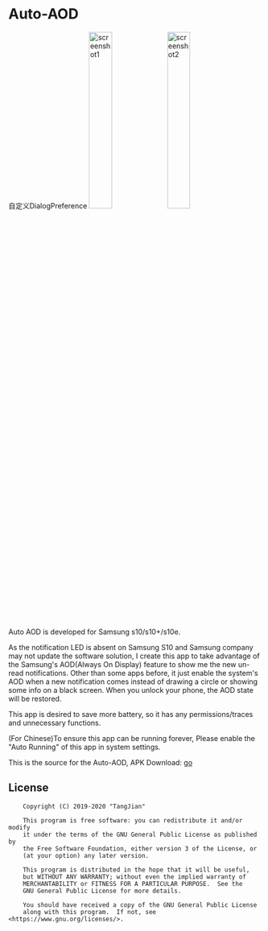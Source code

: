 # Auto-AOD
自定义DialogPreference
<img alt="screenshot1" src="./screenshot/screenshot_20190603142307.jpg" width="30%">
<img alt="screenshot2" src="./screenshot/screenshot_20190603142226.jpg" width="30%">

Auto AOD is developed for Samsung s10/s10+/s10e.

As the notification LED is absent on Samsung S10 and Samsung company may not update the software solution, I 
create this app to take advantage of the Samsung's AOD(Always On Display) feature to show me the new un-read 
notifications. Other than some apps before, it just enable the system's AOD when a new notification comes
instead of drawing a circle or showing some info on a black screen. When you unlock your phone, the AOD state 
will be restored. 

This app is desired to save more battery, so it has any permissions/traces and unnecessary functions. 

(For Chinese)To ensure this app can be running forever, Please enable the "Auto Running" of this app
 in system settings.

This is the source for the Auto-AOD, APK Download: [go](https://github.com/photongh/Auto-AOD/releases)

License
---
```
    Copyright (C) 2019-2020 "TangJian"
    
    This program is free software: you can redistribute it and/or modify
    it under the terms of the GNU General Public License as published by
    the Free Software Foundation, either version 3 of the License, or
    (at your option) any later version.
    
    This program is distributed in the hope that it will be useful,
    but WITHOUT ANY WARRANTY; without even the implied warranty of
    MERCHANTABILITY or FITNESS FOR A PARTICULAR PURPOSE.  See the
    GNU General Public License for more details.
    
    You should have received a copy of the GNU General Public License
    along with this program.  If not, see <https://www.gnu.org/licenses/>.
```
